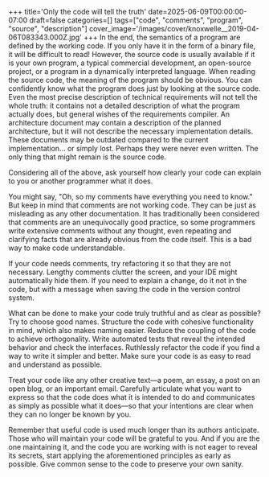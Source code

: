 +++
title='Only the code will tell the truth'
date=2025-06-09T00:00:00-07:00
draft=false
categories=[]
tags=["code", "comments", "program", "source", "description"]
cover_image='/images/cover/knoxwelle__2019-04-06T083343.000Z.jpg'
+++
In the end, the semantics of a program are defined by the working code. If you only have it in the form of a binary file, it will be difficult to read! However, the source code is usually available if it is your own program, a typical commercial development, an open-source project, or a program in a dynamically interpreted language. When reading the source code, the meaning of the program should be obvious. You can confidently know what the program does just by looking at the source code. Even the most precise description of technical requirements will not tell the whole truth: it contains not a detailed description of what the program actually does, but general wishes of the requirements compiler. An architecture document may contain a description of the planned architecture, but it will not describe the necessary implementation details. These documents may be outdated compared to the current implementation... or simply lost. Perhaps they were never even written. The only thing that might remain is the source code.

Considering all of the above, ask yourself how clearly your code can explain to you or another programmer what it does.

You might say, "Oh, so my comments have everything you need to know." But keep in mind that comments are not working code. They can be just as misleading as any other documentation. It has traditionally been considered that comments are an unequivocally good practice, so some programmers write extensive comments without any thought, even repeating and clarifying facts that are already obvious from the code itself. This is a bad way to make code understandable.

If your code needs comments, try refactoring it so that they are not necessary. Lengthy comments clutter the screen, and your IDE might automatically hide them. If you need to explain a change, do it not in the code, but with a message when saving the code in the version control system.

What can be done to make your code truly truthful and as clear as possible? Try to choose good names. Structure the code with cohesive functionality in mind, which also makes naming easier. Reduce the coupling of the code to achieve orthogonality. Write automated tests that reveal the intended behavior and check the interfaces. Ruthlessly refactor the code if you find a way to write it simpler and better. Make sure your code is as easy to read and understand as possible.

Treat your code like any other creative text—a poem, an essay, a post on an open blog, or an important email. Carefully articulate what you want to express so that the code does what it is intended to do and communicates as simply as possible what it does—so that your intentions are clear when they can no longer be known by you.

Remember that useful code is used much longer than its authors anticipate. Those who will maintain your code will be grateful to you. And if you are the one maintaining it, and the code you are working with is not eager to reveal its secrets, start applying the aforementioned principles as early as possible. Give common sense to the code to preserve your own sanity.